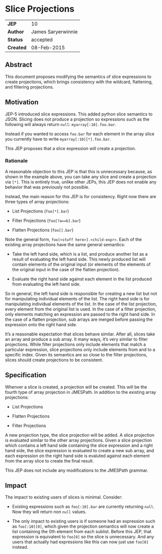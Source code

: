 # Slice Projections

|||
|---|---
| **JEP**    | 10
| **Author** | James Saryerwinnie
| **Status** | accepted
| **Created**| 08-Feb-2015

## Abstract

This document proposes modifying the semantics of slice expressions to
create projections, which brings consistency with the wildcard,
flattening, and filtering projections.

## Motivation

JEP-5 introduced slice expressions.  This added python slice semantics
to JSON.  Slicing does not produce a projection so expressions such as
the following will always return `null`:  `myarray[:10].foo.bar`.

Instead if you wanted to access `foo.bar`  for each element in the
array slice you currently have to write `myarray[:10][*].foo.bar`.

This JEP proposes that a slice expression will create a projection.

### Rationale

A reasonable objection to this JEP is that this is unnecessary because, as
shown in the example above, you can take any slice and create a projection via
`[*]`.  This is entirely true, unlike other JEPs, this JEP does not enable
any behavior that was previously not possible.

Instead, the main reason for this JEP is for consistency.  Right now there are
three types of array projections:


* List Projections (`foo[*].bar`)


* Filter Projections (`foo[?a==b].bar`)


* Flatten Projections (`foo[].bar`)

Note the general form, `foo[<stuff here>].<child-expr>`.  Each of the
existing array projections have the same general semantics:


* Take the left hand side, which is a list, and produce another list as a
result of evaluating the left hand side.  This newly produced list will
contain elements of the original input (or elements of the elements of
the original input in the case of the flatten projection).


* Evaluate the right hand side against each element in the list produced
from evaluating the left hand side.

So in general, the left hand side is responsible for creating a new list
but not for manipulating individual elements of the list.  The right hand
side is for manipulating individual elements of the list.  In the case
of the list projection, every element from the original list is used.
In the case of a filter projection, only elements matching an expression
are passed to the right hand side.  In the case of a flatten projection,
sub arrays are merged before passing the expression onto the right hand
side.

It’s a reasonable expectation that slices behave similar.  After all,
slices take an array and produce a sub array.  It many ways, it’s very
similar to filter projections.  While filter projections only include
elements that match a particular expression, slice projections
only include elements from and to a specific index.  Given its semantics
are so close to the filter projections, slices should create projections
to be consistent.

## Specification

Whenver a slice is created, a projection will be created. This will be the
fourth type of array projection in JMESPath.  In addition to the existing array
projections:


* List Projections


* Flatten Projections


* Filter Projections

A new projection type, the slice projection will be added.  A slice projection
is evaluated similar to the other array projections.  Given a slice projection
which contains a left hand side containing the slice expression and a right
hand side, the slice expression is evaluated to create a new sub array, and
each expression on the right hand side is evaluted against each element from
the array slice to create the final result.

This JEP does not include any modifications to the JMESPath grammar.

## Impact

The impact to existing users of slices is minimal.  Consider:


* Existing expressions such as `foo[:10].bar` are currently returning
`null`.  Now they will return non `null` values.


* The only impact to existing users is if someone had an expression such as
`foo[:10][0]`, which given the projection semantics will now create a list
containing the 0th element from each sublist.  Before this JEP, that
expression is equivalent to `foo[0]` so the slice is unnecessary.  And any
users that actually had expressions like this can now just use `foo[0]`
instead.
